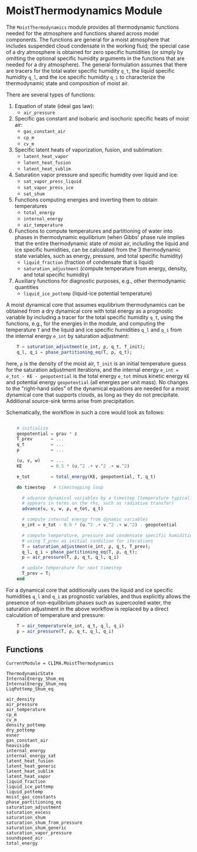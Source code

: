 # MoistThermodynamics Module

The `MoistThermodynamics` module provides all thermodynamic functions needed for the atmosphere and functions shared across model components. The functions are general for a moist atmosphere that includes suspended cloud condensate in the working fluid; the special case of a dry atmosphere is obtained for zero specific humidities (or simply by omitting the optional specific humidity arguments in the functions that are needed for a dry atmosphere). The general formulation assumes that there are tracers for the total water specific humidity `q_t`, the liquid specific humidity `q_l`, and the ice specific humidity `q_i` to characterize the thermodynamic state and composition of moist air.

There are several types of functions:

1. Equation of state (ideal gas law):
    * `air_pressure`
2. Specific gas constant and isobaric and isochoric specific heats of moist air:
    * `gas_constant_air`
    * `cp_m`
    * `cv_m`
3. Specific latent heats of vaporization, fusion, and sublimation:
    * `latent_heat_vapor`
    * `latent_heat_fusion`
    * `latent_heat_sublim`
4. Saturation vapor pressure and specific humidity over liquid and ice:
    * `sat_vapor_press_liquid`
    * `sat_vapor_press_ice`
    * `sat_shum`
5. Functions computing energies and inverting them to obtain temperatures
    * `total_energy`
    * `internal_energy`
    * `air_temperature`
6. Functions to compute temperatures and partitioning of water into phases in thermodynamic equilibrium (when Gibbs' phase rule implies that the entire thermodynamic state of moist air, including the liquid and ice specific humidities, can be calculated from the 3 thermodynamic state variables, such as energy, pressure, and total specific humidity)
    * `liquid_fraction` (fraction of condensate that is liquid)
    * `saturation_adjustment` (compute temperature from energy, density, and total specific humidity)
7. Auxiliary functions for diagnostic purposes, e.g., other thermodynamic quantities
    * `liquid_ice_pottemp` (liquid-ice potential temperature)

A moist dynamical core that assumes equilibrium thermodynamics can be obtained from a dry dynamical core with total energy as a prognostic variable by including a tracer for the total specific humidity `q_t`, using the functions, e.g., for the energies in the module, and computing the temperature `T` and the liquid and ice specific humidities `q_l` and `q_i` from the internal energy `e_int` by saturation adjustment:
```julia
    T = saturation_adjustment(e_int, ρ, q_t, T_init);
    q_l, q_i = phase_partitioning_eq(T, ρ, q_t);
```
here, `ρ` is the density of the moist air, `T_init` is an initial temperature guess for the saturation adjustment iterations, and the internal energy `e_int = e_tot - KE - geopotential` is the total energy `e_tot` minus kinetic energy `KE` and potential energy `geopotential` (all energies per unit mass). No changes to the "right-hand sides" of the dynamical equations are needed for a moist dynamical core that supports clouds, as long as they do not precipitate. Additional source-sink terms arise from precipitation.

Schematically, the workflow in such a core would look as follows:
```julia

    # initialize
    geopotential = grav * z
    T_prev       = ...
    q_t          = ...
    ρ            = ...

    (u, v, w)    = ...
    KE           = 0.5 * (u.^2 .+ v.^2 .+ w.^2)

    e_tot        = total_energy(KE, geopotential, T, q_t)

    do timestep   # timestepping loop

      # advance dynamical variables by a timestep (temperature typically
      # appears in terms on the rhs, such as radiative transfer)
      advance(u, v, w, ρ, e_tot, q_t)

      # compute internal energy from dynamic variables
      e_int = e_tot - 0.5 * (u.^2 .+ v.^2 .+ w.^2) - geopotential

      # compute temperature, pressure and condensate specific humidities,
      # using T_prev as initial condition for iterations
      T = saturation_adjustment(e_int, ρ, q_t, T_prev);
      q_l, q_i = phase_partitioning_eq(T, ρ, q_t);
      p = air_pressure(T, ρ, q_t, q_l, q_i)

      # update temperature for next timestep
      T_prev = T;
    end
```

For a dynamical core that additionally uses the liquid and ice specific humidities `q_l` and `q_i` as prognostic variables, and thus explicitly allows the presence of non-equilibrium phases such as supercooled water, the saturation adjustment in the above workflow is replaced by a direct calculation of temperature and pressure:
```julia
    T = air_temperature(e_int, q_t, q_l, q_i)
    p = air_pressure(T, ρ, q_t, q_l, q_i)
```

## Functions

```@meta
CurrentModule = CLIMA.MoistThermodynamics
```

```@docs
ThermodynamicState
InternalEnergy_Shum_eq
InternalEnergy_Shum_neq
LiqPottemp_Shum_eq
```

```@docs
air_density
air_pressure
air_temperature
cp_m
cv_m
density_pottemp
dry_pottemp
exner
gas_constant_air
heaviside
internal_energy
internal_energy_sat
latent_heat_fusion
latent_heat_generic
latent_heat_sublim
latent_heat_vapor
liquid_fraction
liquid_ice_pottemp
liquid_pottemp
moist_gas_constants
phase_partitioning_eq
saturation_adjustment
saturation_excess
saturation_shum
saturation_shum_from_pressure
saturation_shum_generic
saturation_vapor_pressure
soundspeed_air
total_energy
```





